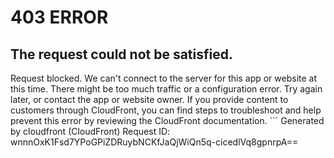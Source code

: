 # 403 ERROR

## The request could not be satisfied.

Request blocked. We can't connect to the server for this app or website at this time. There might be too much traffic or a configuration error. Try again later, or contact the app or website owner. If you provide content to customers through CloudFront, you can find steps to troubleshoot and help prevent this error by reviewing the CloudFront documentation. ```
Generated by cloudfront (CloudFront)
Request ID: wnnnOxK1Fsd7YPoGPiZDRuybNCKfJaQjWiQn5q-cicedlVq8gpnrpA==

```

